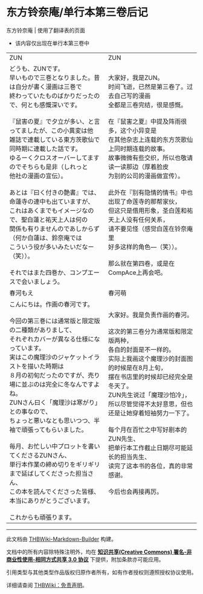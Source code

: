# 东方铃奈庵/单行本第三卷后记

<!-- source html: G:\repos\THBWiki-Markdown-Builder\THBWikiMarkdown\Temp\main\d\d9\ns0%3A%E4%B8%9C%E6%96%B9%E9%93%83%E5%A5%88%E5%BA%B5%2F%E5%8D%95%E8%A1%8C%E6%9C%AC%E7%AC%AC%E4%B8%89%E5%8D%B7%E5%90%8E%E8%AE%B0.html -->

东方铃奈庵 | 使用了翻译表的页面

- 该内容仅出现在单行本第三卷中

  
  

  


<table><tbody><tr class="tt-content-header" id="=-1" data-pos="&#91;&quot;=&quot;,1&#93;"><td class="tt-jah" lang="ja"><div class="poem">ZUN</div></td><td class="tt-zhh" lang="zh"><div class="poem">ZUN</div></td></tr><tr class="tt-content" id="=-2" data-pos="&#91;&quot;=&quot;,2&#93;"><td class="tt-ja" lang="ja"><div class="poem">どうも、ZUNです。<br>早いもので三巻となりました。昔は自分が書く漫画は三巻で<br>終わっていたものばかりだったので、何とも感慨深いです。<br><br>『鼠害の夏』で夕立が多い、と言ってましたが、この小異変は他<br>雑誌で連載している東方茨歌仙で同時期に連載した話です。<br>ゆるーくクロスオーバーしてますのでそちらも是非（しれっと<br>他社の漫画の宣伝）。<br><br>あとは『曰く付きの艶書』では、命蓮寺の連中も出ていますが、<br>これはあくまでもイメージなので、聖白蓮と祐天上人は何の<br>関係も有りませんのであしからず（何か白蓮は、鈴奈庵では<br>こういう役が多いみたいだなー（笑））。<br><br>それではまた四巻か、コンプエースで会いましょう。</div></td><td class="tt-zh" lang="zh"><div class="poem">大家好，我是ZUN。<br>时间飞逝，已然是第三卷了。过去自己写的漫画<br>全都是三卷完结，很是感慨。<br><br>在『鼠害之夏』中提及阵雨很多，这个小异变是<br>在其他杂志上连载的东方茨歌仙上同时期连载的故事。<br>故事微微有些交织，所以也敬请读一读那边（厚着脸皮<br>为别的公司的漫画做宣传）。<br><br>此外在『别有隐情的情书』中也出现了命莲寺的那帮家伙，<br>但这只是借用形象，圣白莲和祐天上人没有任何关系，<br>请不要见怪（感觉白莲在铃奈庵里<br>好多这样的角色—（笑））。<br><br>那么就在第四卷，或是在CompAce上再会吧。</div></td></tr><tr class="tt-content-header" id="=-3" data-pos="&#91;&quot;=&quot;,3&#93;"><td class="tt-jah" lang="ja"><div class="poem">春河もえ</div></td><td class="tt-zhh" lang="zh"><div class="poem">春河萌</div></td></tr><tr class="tt-content" id="=-4" data-pos="&#91;&quot;=&quot;,4&#93;"><td class="tt-ja" lang="ja"><div class="poem">こんにちは。作画の春河です。<br><br>今回の第三巻には通常版と限定版の二種類がありまして、<br>それぞれカバーが異なる仕様になっています。<br>実はこの魔理沙のジャケットイラストを描いた時期は<br>８月の初旬だったのですが、売り場に並ぶのは完全に冬なんですよね。<br>ZUNさん曰く「魔理沙は寒がり」との事なので、<br>ちょっと悪いなとも思いつつ、半袖で頑張ってもらいました。<br><br>毎月、お忙しい中プロットを書いてくださるZUNさん、<br>単行本作業の締め切りをギリギリまで延ばしてくださった担当さん、<br>この本を読んでくださった皆様、本当にありがとうございます。<br><br>これからも頑張ります。</div></td><td class="tt-zh" lang="zh"><div class="poem">大家好。我是负责作画的春河。<br><br>这次的第三卷分为通常版和限定版两种，<br>各自的封面是不一样的。<br>实际上我画这个魔理沙的封面图的时候是在8月上旬，<br>摆在书店里的时候却已经完全是冬天了。<br>ZUN先生说过「魔理沙怕冷」，<br>所以尽管觉得不太好意思，但也还是让她穿着短袖努力一下了。<br><br>每个月在百忙之中写好剧本的ZUN先生、<br>把单行本工作截止日期尽可能延长的担当先生、<br>读完了这本书的各位，真的非常感谢。<br><br>今后也会再接再厉。<br><br><br></div></td></tr></tbody></table>







---

此文档由 [THBWiki-Markdown-Builder](https://github.com/Delsin-Yu/THBWiki-Markdown-Builder) 构建。

文档中的所有内容除特殊注明外，均在 [**知识共享(Creative Commons) 署名-非商业性使用-相同方式共享 3.0 协议**](https://creativecommons.org/licenses/by-sa/3.0/deed.zh-hans) 下提供，附加条款亦可能应用。

引用类型与其他类型作品版权归原作者所有，如有作者授权则遵照授权协议使用。

详细请查阅 [THBWiki：免责声明](https://thbwiki.cc/THBWiki:%E5%85%8D%E8%B4%A3%E5%A3%B0%E6%98%8E)。

